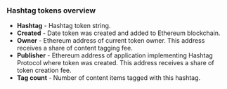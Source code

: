 ### Hashtag tokens overview

- **Hashtag** - Hashtag token string.
- **Created** - Date token was created and added to Ethereum blockchain.
- **Owner** - Ethereum address of current token owner. This address receives a share of content tagging fee.
- **Publisher** - Ethereum address of application implementing Hashtag Protocol where token was created. This address receives a share of token creation fee.
- **Tag count** - Number of content items tagged with this hashtag.
